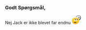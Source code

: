 ### Godt Spørgsmål, 
Nej Jack er ikke blevet far endnu <img src="https://raw.githubusercontent.com/JackAndersen/erJackBlevetFar/main/_includes/waiting.gif" width="30px">
